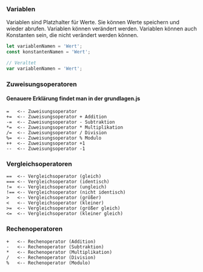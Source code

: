 ### Variablen

Variablen sind Platzhalter für Werte. Sie können Werte speichern und wieder abrufen. Variablen können verändert werden. Variablen können auch Konstanten sein, die nicht verändert werden können.

```javascript
let variablenNamen = 'Wert';
const konstantenNamen = 'Wert';

// Veraltet
var variablenNamen = 'Wert';
```

### Zuweisungsoperatoren

#### Genauere Erklärung findet man in der grundlagen.js

```quote
=   <-- Zuweisungsoperator
+=  <-- Zuweisungsoperator + Addition
-=  <-- Zuweisungsoperator - Subtraktion
*=  <-- Zuweisungsoperator * Multiplikation
/=  <-- Zuweisungsoperator / Division
%=  <-- Zuweisungsoperator % Modulo
++  <-- Zuweisungsoperator +1
--  <-- Zuweisungsoperator -1
```

### Vergleichsoperatoren

```quote
==  <-- Vergleichsoperator (gleich)
=== <-- Vergleichsoperator (identisch)
!=  <-- Vergleichsoperator (ungleich)
!== <-- Vergleichsoperator (nicht identisch)
>   <-- Vergleichsoperator (größer)
<   <-- Vergleichsoperator (kleiner)
>=  <-- Vergleichsoperator (größer gleich)
<=  <-- Vergleichsoperator (kleiner gleich)
```

### Rechenoperatoren

```quote
+   <-- Rechenoperator (Addition)
-   <-- Rechenoperator (Subtraktion)
*   <-- Rechenoperator (Multiplikation)
/   <-- Rechenoperator (Division)
%   <-- Rechenoperator (Modulo)
```
